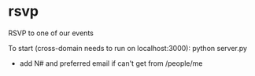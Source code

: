 # rsvp
RSVP to one of our events

To start (cross-domain needs to run on localhost:3000):
python server.py

- add N# and preferred email if can't get from /people/me


